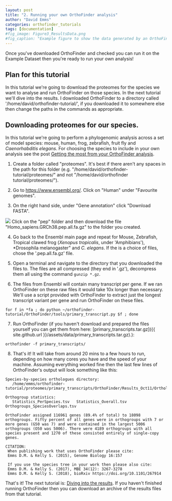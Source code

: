 ```yaml
---
layout: post
title: "2. Running your own OrthoFinder analysis"
author: "David Emms"
categories: orthofinder_tutorials
tags: [documentation]
#fig_image: Figure3_ResultsData.png
#fig_caption: "Example figure to show the data generated by an OrthoFinder run"
---
```


Once you've downloaded OrthoFinder and checked you can run it on the Example Dataset then you're ready to run your own analysis!

## Plan for this tutorial
In this tutorial we're going to download the proteomes for the species we want to analyse and run OrthoFinder on those species. In the next tutorial we'll dive into the results. I downloaded OrthoFinder to a directory called '/home/david/orthofinder-tutorial/', if you downloaded it to somewhere else then change the paths in the commands as appropriate.

## Downloading proteomes for our species. 
In this tutorial we're going to perform a phylogenomic analysis across a set of model species: mouse, human, frog, zebrafish, fruit fly and *Caenorhabditis elegans*. For choosing the species to include in your own analysis see the post [Getting the most from your OrthoFinder analysis](/orthofinder_tutorials/getting-the-most-from-your-orthofinder-analysis.html).

1. Create a folder called "proteomes". It's best if there aren't any spaces in the path for this folder (e.g. "/home/david/orthofinder-tutorial/proteomes/" and not "/home/david/orthofinder tutorial/proteomes/").

2. Go to <https://www.ensembl.org/>. Click on "Human" under "Favourite genomes".

3. On the right hand side, under "Gene annotation" click "Download FASTA".
 <img src="{{ site.github.url }}/assets/img/ensembl_human_genome.png">
  Click on the "pep" folder and then download the file "Homo_sapiens.GRCh38.pep.all.fa.gz" to the folder you created.

4. Go back to the Ensembl main page and repeat for Mouse, Zebrafish, Tropical clawed frog (*Xenopus tropicalis*, under 'Amphibians'), *Drosophila melanogaster" and *C. elegans*. If the is a choice of files, chose the '.pep.all.fa.gz' file. 

5. Open a terminal and navigate to the directory that you downloaded the files to. The files are all compressed (they end in '.gz'), decompress them all using the command `gunzip *.gz`. 

6. The files from Ensembl will contain many transcript per gene. If we ran OrthoFinder on these raw files it would take 10x longer than necessary. We'll use a script provided with OrthoFinder to extract just the longest transcript variant per gene and run OrthoFinder on these files.
```
for f in *fa ; do python ~/orthofinder-tutorial/OrthoFinder/tools/primary_transcript.py $f ; done
```

7. Run OrthoFinder (if you haven't download and prepared the files yourself you can get them from here: [primary_transcripts.tar.gz]({{ site.github.url }}/assets/data/primary_transcripts.tar.gz).):
```
orthofinder -f primary_transcripts/
```

8. That's it! It will take from around 20 mins to a few hours to run, depending on how many cores you have and the speed of your machine. Assuming everything worked fine then the last few lines of OrthoFinder's output will look something like this:

```
Species-by-species orthologues directory:
   /home/emms/orthofinder-tutorial/proteomes/primary_transcripts/OrthoFinder/Results_Oct11/Orthologues/

Orthogroup statistics:
   Statistics_PerSpecies.tsv   Statistics_Overall.tsv   Orthogroups_SpeciesOverlaps.tsv

OrthoFinder assigned 116961 genes (89.4% of total) to 18098 orthogroups. Fifty percent of all genes were in orthogroups with 7 or more genes (G50 was 7) and were contained in the largest 5006 orthogroups (O50 was 5006). There were 4189 orthogroups with all species present and 1270 of these consisted entirely of single-copy genes.

CITATION:
 When publishing work that uses OrthoFinder please cite:
 Emms D.M. & Kelly S. (2015), Genome Biology 16:157

 If you use the species tree in your work then please also cite:
 Emms D.M. & Kelly S. (2017), MBE 34(12): 3267-3278
 Emms D.M. & Kelly S. (2018), bioRxiv https://doi.org/10.1101/267914

```

That's it! The next tutorial is: [Diving into the results](/orthofinder_tutorials/diving-into-the-results.html). If you haven't finished running OrthoFinder then you can download an archive of the results files from that tutorial.

